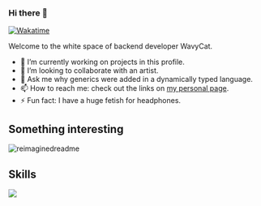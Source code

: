 ### Hi there 👋
[![Wakatime](https://wakatime.com/badge/user/4d385370-f82a-45c4-a4b9-9353d2226a3b.svg)](https://wakatime.com/@wavycat)

Welcome to the white space of backend developer WavyCat.

- 🔭 I’m currently working on projects in this profile.
- 👯 I’m looking to collaborate with an artist.
- 💬 Ask me why generics were added in a dynamically typed language.
- 📫 How to reach me: check out the links on [my personal page](https://wavycat.ru).
- ⚡️ Fun fact: I have a huge fetish for headphones.

## Something interesting
<img src="https://myreadme.vercel.app/api/embed/wavy-cat?panels=userstatistics,toprepositories,toplanguages,commitgraph" alt="reimaginedreadme" />

## Skills
<img src="https://skillicons.dev/icons?i=py,flask,fastapi,go,docker,git,github,githubactions,idea,pycharm,sublime,bash,powershell,discord,bots,linux,debian,postgres,mysql,sqlite,redis,firebase,supabase,aws,gcp,cloudflare,workers,nginx,bootstrap,figma&perline=15" />
